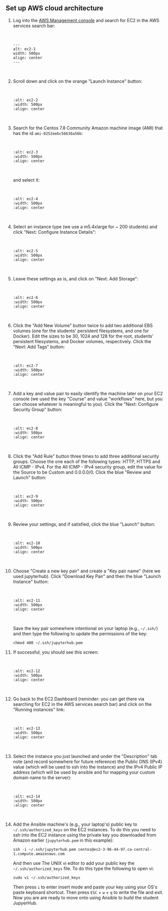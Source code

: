 ## Set up AWS cloud architecture

1. Log into the [AWS Management console](https://aws.amazon.com/console/) and search for EC2 in the AWS services search bar:

    <br>

    ```{figure} img/ec2-1.png
    ---
    alt: ec2-1
    width: 500px
    align: center
    ---
    ```

    <br>

1. Scroll down and click on the orange "Launch Instance" button:

    <br>

    ```{figure} img/ec2-2.png
    :alt: ec2-2
    :width: 500px
    :align: center
    ```

    <br>
    
1. Search for the Centos 7.8 Community Amazon machine image (AMI) that has the id `ami-0252eebc56636a56b`:

    <br>

    ```{figure} img/ec2-3.png
    :alt: ec2-3
    :width: 500px
    :align: center
    ```
    
    <br>

    and select it:

    <br>  

    ```{figure} img/ec2-4.png
    :alt: ec2-4
    :width: 500px
    :align: center
    ```
    <br>    
    
1. Select an instance type (we use a m5.4xlarge for ~ 200 students) and click "Next: Configure Instance Details":
    
    <br>
    
    ```{figure} img/ec2-5.png
    :alt: ec2-5
    :width: 500px
    :align: center
    ```
    
    <br>  

1. Leave these settings as is, and click on "Next: Add Storage":

    <br>  
    
    ```{figure} img/ec2-6.png
    :alt: ec2-6
    :width: 500px
    :align: center
    ```
    
    <br>  

1. Click the "Add New Volume" button twice to add two additional EBS volumes (one for the students' persistent filesystems, and one for Docker). Edit the sizes to be 30, 1024 and 128 for the root, students' persistent filesystems, and Docker volumes, respectively. Click the "Next: Add Tags" button:

    <br>  
    
    ```{figure} img/ec2-7.png
    :alt: ec2-7
    :width: 500px
    :align: center
    ```
    
    <br>  

1. Add a key and value pair to easily identify the machine later on your EC2 console (we used the key "Course" and value "workflows" here, but you can choose whatever is meaningful to you). Click the "Next: Configure Security Group" button:

    <br>  
    
    ```{figure} img/ec2-8.png
    :alt: ec2-8
    :width: 500px
    :align: center
    ```
    
    <br>  
    
1. Click the "Add Rule" button three times to add three additional security groups. Choose the one each of the following types: HTTP, HTTPS and All ICMP - IPv4. For the All ICMP - IPv4 security group, edit the value for the Source to be Custom and 0.0.0.0/0. Click the blue "Review and Launch" button:
 
    <br>  
    
    ```{figure} img/ec2-9.png
    :alt: ec2-9
    :width: 500px
    :align: center
    ```
    
    <br>  

1. Review your settings, and if satisfied, click the blue "Launch" button:

    <br>  
    
    ```{figure} img/ec2-10.png
    :alt: ec2-10
    :width: 500px
    :align: center
    ```
    
    <br>  
     
1. Choose "Create a new key pair" and create a "Key pair name" (here we used jupyterhub). Click "Download Key Pair" and then the blue "Launch Instance" button:
     
    <br>  
     
    ```{figure} img/ec2-11.png
    :alt: ec2-11
    :width: 500px
    :align: center
    ```
    
    <br>  
    
    Save the key pair somewhere intentional on your laptop (e.g., `~/.ssh/`) and then type the following to update the permissions of the key:
    
    ```
    chmod 400 ~/.ssh/jupyterhub.pem
    ```
    
1. If successful, you should see this screen:

    <br>  

    ```{figure} img/ec2-12.png
    :alt: ec2-12
    :width: 500px
    :align: center
    ```
    
    <br>  
    
1. Go back to the EC2 Dashboard (reminder: you can get there via searching for EC2 in the AWS services search bar) and click on the "Running instances" link:

    <br>  

    ```{figure} img/ec2-13.png
    :alt: ec2-13
    :width: 500px
    :align: center
    ```

    <br>  

1. Select the instance you just launched and under the "Description" tab note (and record somewhere for future reference) the Public DNS (IPv4) value (which will be used to ssh into the instance) and the IPv4 Public IP address (which will be used by ansible and for mapping your custom domain name to the server):

    <br>  

    ```{figure} img/ec2-14.png
    :alt: ec2-14
    :width: 500px
    :align: center
    ```
    
    <br>  

1. Add the Ansible machine's (e.g., your laptop's) public key to `~/.ssh/authorized_keys` on the EC2 instances. To do this you need to ssh into the EC2 instance using the private key you downloaded from Amazon earlier (`jupyterhub.pem` in this example):

    ```
    ssh -i ~/.ssh/jupyterhub.pem centos@ec2-3-96-44-97.ca-central-1.compute.amazonaws.com
    ```
    
    And then use The UNIX vi editor to add your public key the `~/.ssh/authorized_keys` file. To do this type the following to open vi:
    
    ```
    sudo vi ~/.ssh/authorized_keys
    ```
    
    Then press `i` to enter insert mode and paste your key using your OS's paste keyboard shortcut. Then press `ESC` + `w` + `q` to write the file and exit. Now you are are ready to move onto using Ansible to build the student JupyerHub.
    
